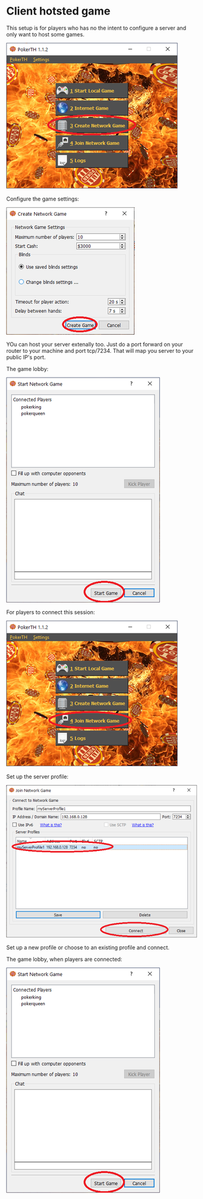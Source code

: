 # Client hotsted game
This setup is for players who has no the intent to configure a server and only want to host some games.

![](https://github.com/04foxsec/pokerth/blob/main/pics/pths_cnetwork1.png "Create game")

Configure the game settings:

![](https://github.com/04foxsec/pokerth/blob/main/pics/pths_cnetwork2.png "Game settings")

YOu can host your server extenally too. Just do a port forward on your router to your machine and port tcp/7234. That will map you server to your public IP's port.

The game lobby:

![](https://github.com/04foxsec/pokerth/blob/main/pics/pths_cnetwork3.png "Create game")

For players to connect this session:

![](https://github.com/04foxsec/pokerth/blob/main/pics/pths_jnetwork1.png "Join game")

Set up the server profile:

![](https://github.com/04foxsec/pokerth/blob/main/pics/pths_jnetwork2.png "Server Profile")

Set up a new profile or choose to an existing profile and connect. 

The game lobby, when players are connected:

![](https://github.com/04foxsec/pokerth/blob/main/pics/pths_cnetwork3.png "Create game")


